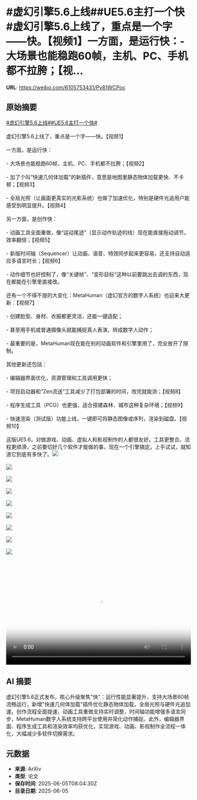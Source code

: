 # #虚幻引擎5.6上线##UE5.6主打一个快#虚幻引擎5.6上线了，重点是一个字——快。【视频1】一方面，是运行快：- 大场景也能稳跑60帧，主机、PC、手机都不拉胯；【视...

**URL**: https://weibo.com/6105753431/Pv81WCPoc

## 原始摘要

<a href="https://m.weibo.cn/search?containerid=231522type%3D1%26t%3D10%26q%3D%23%E8%99%9A%E5%B9%BB%E5%BC%95%E6%93%8E5.6%E4%B8%8A%E7%BA%BF%23&amp;extparam=%23%E8%99%9A%E5%B9%BB%E5%BC%95%E6%93%8E5.6%E4%B8%8A%E7%BA%BF%23" data-hide=""><span class="surl-text">#虚幻引擎5.6上线#</span></a><a href="https://m.weibo.cn/search?containerid=231522type%3D1%26t%3D10%26q%3D%23UE5.6%E4%B8%BB%E6%89%93%E4%B8%80%E4%B8%AA%E5%BF%AB%23&amp;extparam=%23UE5.6%E4%B8%BB%E6%89%93%E4%B8%80%E4%B8%AA%E5%BF%AB%23" data-hide=""><span class="surl-text">#UE5.6主打一个快#</span></a><br><br>虚幻引擎5.6上线了，重点是一个字——快。【视频1】<br><br>一方面，是运行快：<br><br>- 大场景也能稳跑60帧，主机、PC、手机都不拉胯；【视频2】<br><br>- 加了个叫“快速几何体加载”的新插件，意思是地图里静态物体加载更快、不卡顿；【视频3】<br><br>- 全局光照（让画面更真实的光影系统）也做了加速优化，特别是硬件光追用户能感受到明显提升。【视频4】<br><br>另一方面，是创作快：<br><br>- 动画工具全面重做，像“运动尾迹”（显示动作轨迹的线）现在能直接拖动调节，效率翻倍；【视频5】<br><br>- 新版时间轴（Sequencer）让动画、语音、特效同步起来更容易，还支持自动适应多语言时长；【视频6】<br><br>- 动作细节也好控制了，像“关键帧”、“变形目标”这种以前要跳出去调的东西，现在都能在引擎里直接改。<br><br>还有一个不得不提的大变化：MetaHuman（虚幻官方的数字人系统）也迎来大更新：【视频7】<br><br>- 创建脸型、身材、衣服都更灵活，还能一键适配；<br><br>- 甚至用手机或普通摄像头就能捕捉真人表演，转成数字人动作；<br><br>- 最重要的是，MetaHuman现在能在别的动画软件和引擎里用了，完全放开了限制。<br><br>其他更新还包括：<br><br>- 编辑器界面优化，资源管理和工具调用更快；<br><br>- 项目启动器和“Zen流送”工具减少了打包部署的时间，改完就能测；【视频8】<br><br>- 程序生成工具（PCG）也更强，适合搭建森林、城市这种复杂环境；【视频9】<br><br>- 快速渲染（测试版）功能上线，一键即可将静态图像或序列，渲染到磁盘。【视频10】<br><br>这版UE5.6，对做游戏、动画、虚拟人和影视制作的人都很友好。工具更整合，流程更顺滑，之前要切好几个软件才能做的事，现在一个引擎搞定。上手试试，就知道它到底有多快了。<img style="" src="https://tvax4.sinaimg.cn/large/006Fd7o3ly1i24gn4v5rmj31hc0u074c.jpg" referrerpolicy="no-referrer"><br><br><img style="" src="https://tvax4.sinaimg.cn/large/006Fd7o3ly1i24gn0uq1zj31hc0u0tbl.jpg" referrerpolicy="no-referrer"><br><br><img style="" src="https://tvax1.sinaimg.cn/large/006Fd7o3ly1i24gmxts0rj31hc0u0whb.jpg" referrerpolicy="no-referrer"><br><br><img style="" src="https://tvax2.sinaimg.cn/large/006Fd7o3ly1i24gn074dcj31hc0u0ju3.jpg" referrerpolicy="no-referrer"><br><br><img style="" src="https://tvax2.sinaimg.cn/large/006Fd7o3ly1i24gn184kqj31hc0u0ado.jpg" referrerpolicy="no-referrer"><br><br><img style="" src="https://tvax3.sinaimg.cn/large/006Fd7o3ly1i24gn2jvwij31hc0u00wo.jpg" referrerpolicy="no-referrer"><br><br><img style="" src="https://tvax1.sinaimg.cn/large/006Fd7o3ly1i24gn1kn3mj31hc0u074c.jpg" referrerpolicy="no-referrer"><br><br><img style="" src="https://tvax4.sinaimg.cn/large/006Fd7o3ly1i24gn17cxfj31hc0u0407.jpg" referrerpolicy="no-referrer"><br><br><img style="" src="https://tvax1.sinaimg.cn/large/006Fd7o3ly1i24gn3qpi0j31hc0u041o.jpg" referrerpolicy="no-referrer"><br><br><br clear="both"><div style="clear: both"></div><video controls="controls" poster="https://tvax1.sinaimg.cn/orj480/006Fd7o3ly1i24gn52bn7j31hc0u0q5p.jpg" style="width: 100%"><source src="https://f.video.weibocdn.com/o0/vVxOXMaxlx08oNQNCtKU01041200F2lO0E010.mp4?label=mp4_720p&amp;template=1280x720.25.0&amp;ori=0&amp;ps=1CwnkDw1GXwCQx&amp;Expires=1749113903&amp;ssig=We8W7kaeWg&amp;KID=unistore,video"><source src="https://f.video.weibocdn.com/o0/mtqFBspDlx08oNQLU0lq01041200nflF0E010.mp4?label=mp4_hd&amp;template=852x480.25.0&amp;ori=0&amp;ps=1CwnkDw1GXwCQx&amp;Expires=1749113903&amp;ssig=29AMj4cRS9&amp;KID=unistore,video"><source src="https://f.video.weibocdn.com/o0/xjReribElx08oNQLqFEQ01041200f9GC0E010.mp4?label=mp4_ld&amp;template=640x360.25.0&amp;ori=0&amp;ps=1CwnkDw1GXwCQx&amp;Expires=1749113903&amp;ssig=vyTDE%2B4Jwo&amp;KID=unistore,video"><p>视频无法显示，请前往<a href="https://video.weibo.com/show?fid=1034%3A5174189288783997" target="_blank" rel="noopener noreferrer">微博视频</a>观看。</p></video>

## AI 摘要

虚幻引擎5.6正式发布，核心升级聚焦"快"：运行性能显著提升，支持大场景60帧流畅运行，新增"快速几何体加载"插件优化静态物体加载，全局光照与硬件光追加速。创作流程全面提速，动画工具重做支持实时调整，时间轴功能增强多语言同步，MetaHuman数字人系统支持跨平台使用并简化动作捕捉。此外，编辑器界面、程序生成工具和渲染效率均获优化，实现游戏、动画、影视制作全流程一体化，大幅减少多软件切换需求。

## 元数据

- **来源**: ArXiv
- **类型**: 论文
- **保存时间**: 2025-06-05T08:04:30Z
- **目录日期**: 2025-06-05
